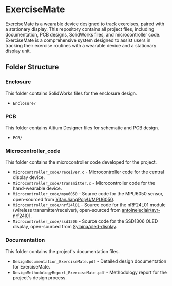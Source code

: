 # ExerciseMate

ExerciseMate is a wearable device designed to track exercises, paired with a stationary display. This repository contains all project files, including documentation, PCB designs, SolidWorks files, and microcontroller code. ExerciseMate is a comprehensive system designed to assist users in tracking their exercise routines with a wearable device and a stationary display unit.
 
## Folder Structure

### Enclosure
This folder contains SolidWorks files for the enclosure design.
- `Enclosure/`

### PCB
This folder contains Altium Designer files for schematic and PCB design.
- `PCB/`

### Microcontroller_code
This folder contains the microcontroller code developed for the project.

- `Microcontroller_code/receiver.c` - Microcontroller code for the central display device.
- `Microcontroller_code/transmitter.c` - Microcontroller code for the hand-wearable device.
- `Microcontroller_code/mpu6050` - Source code for the MPU6050 sensor, open-sourced from [YifanJiangPolyU/MPU6050](https://github.com/YifanJiangPolyU/MPU6050).
- `Microcontroller_code/nrf24l01` - Source code for the nRF24L01 module (wireless transmitter/receiver), open-sourced from [antoineleclair/avr-nrf24l01](https://github.com/antoineleclair/avr-nrf24l01).
- `Microcontroller_code/ssd1306` - Source code for the SSD1306 OLED display, open-sourced from [Sylaina/oled-display](https://github.com/Sylaina/oled-display).

### Documentation
This folder contains the project's documentation files.
- `DesignDocumentation_ExerciseMate.pdf` - Detailed design documentation for ExerciseMate.
- `DesignMethodologyReport_ExerciseMate.pdf` - Methodology report for the project's design process.
